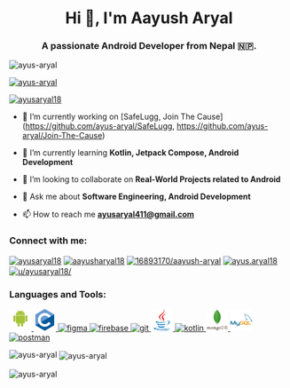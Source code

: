 <h1 align="center">Hi 👋, I'm Aayush Aryal</h1>
<h3 align="center">A passionate Android Developer from Nepal 🇳🇵.</h3>

<p align="left"> <img src="https://komarev.com/ghpvc/?username=ayus-aryal&label=Profile%20views&color=0e75b6&style=flat" alt="ayus-aryal" /> </p>

<p align="left"> <a href="https://github.com/ryo-ma/github-profile-trophy"><img src="https://github-profile-trophy.vercel.app/?username=ayus-aryal" alt="ayus-aryal" /></a> </p>

<p align="left"> <a href="https://twitter.com/ayusaryal18" target="blank"><img src="https://img.shields.io/twitter/follow/ayusaryal18?logo=twitter&style=for-the-badge" alt="ayusaryal18" /></a> </p>

- 🔭 I’m currently working on [SafeLugg, Join The Cause](https://github.com/ayus-aryal/SafeLugg, https://github.com/ayus-aryal/Join-The-Cause)

- 🌱 I’m currently learning **Kotlin, Jetpack Compose, Android Development**

- 👯 I’m looking to collaborate on **Real-World Projects related to Android**

- 💬 Ask me about **Software Engineering, Android Development**

- 📫 How to reach me **ayusaryal411@gmail.com**

<h3 align="left">Connect with me:</h3>
<p align="left">
<a href="https://twitter.com/ayusaryal18" target="blank"><img align="center" src="https://raw.githubusercontent.com/rahuldkjain/github-profile-readme-generator/master/src/images/icons/Social/twitter.svg" alt="ayusaryal18" height="30" width="40" /></a>
<a href="https://linkedin.com/in/aayusharyal18" target="blank"><img align="center" src="https://raw.githubusercontent.com/rahuldkjain/github-profile-readme-generator/master/src/images/icons/Social/linked-in-alt.svg" alt="aayusharyal18" height="30" width="40" /></a>
<a href="https://stackoverflow.com/users/16893170/aayush-aryal" target="blank"><img align="center" src="https://raw.githubusercontent.com/rahuldkjain/github-profile-readme-generator/master/src/images/icons/Social/stack-overflow.svg" alt="16893170/aayush-aryal" height="30" width="40" /></a>
<a href="https://instagram.com/ayus.aryal18" target="blank"><img align="center" src="https://raw.githubusercontent.com/rahuldkjain/github-profile-readme-generator/master/src/images/icons/Social/instagram.svg" alt="ayus.aryal18" height="30" width="40" /></a>
<a href="https://www.leetcode.com/u/ayusaryal18/" target="blank"><img align="center" src="https://raw.githubusercontent.com/rahuldkjain/github-profile-readme-generator/master/src/images/icons/Social/leet-code.svg" alt="u/ayusaryal18/" height="30" width="40" /></a>
</p>

<h3 align="left">Languages and Tools:</h3>
<p align="left"> <a href="https://developer.android.com" target="_blank" rel="noreferrer"> <img src="https://raw.githubusercontent.com/devicons/devicon/master/icons/android/android-original-wordmark.svg" alt="android" width="40" height="40"/> </a> <a href="https://www.cprogramming.com/" target="_blank" rel="noreferrer"> <img src="https://raw.githubusercontent.com/devicons/devicon/master/icons/c/c-original.svg" alt="c" width="40" height="40"/> </a> <a href="https://www.figma.com/" target="_blank" rel="noreferrer"> <img src="https://www.vectorlogo.zone/logos/figma/figma-icon.svg" alt="figma" width="40" height="40"/> </a> <a href="https://firebase.google.com/" target="_blank" rel="noreferrer"> <img src="https://www.vectorlogo.zone/logos/firebase/firebase-icon.svg" alt="firebase" width="40" height="40"/> </a> <a href="https://git-scm.com/" target="_blank" rel="noreferrer"> <img src="https://www.vectorlogo.zone/logos/git-scm/git-scm-icon.svg" alt="git" width="40" height="40"/> </a> <a href="https://www.java.com" target="_blank" rel="noreferrer"> <img src="https://raw.githubusercontent.com/devicons/devicon/master/icons/java/java-original.svg" alt="java" width="40" height="40"/> </a> <a href="https://kotlinlang.org" target="_blank" rel="noreferrer"> <img src="https://www.vectorlogo.zone/logos/kotlinlang/kotlinlang-icon.svg" alt="kotlin" width="40" height="40"/> </a> <a href="https://www.mongodb.com/" target="_blank" rel="noreferrer"> <img src="https://raw.githubusercontent.com/devicons/devicon/master/icons/mongodb/mongodb-original-wordmark.svg" alt="mongodb" width="40" height="40"/> </a> <a href="https://www.mysql.com/" target="_blank" rel="noreferrer"> <img src="https://raw.githubusercontent.com/devicons/devicon/master/icons/mysql/mysql-original-wordmark.svg" alt="mysql" width="40" height="40"/> </a> <a href="https://postman.com" target="_blank" rel="noreferrer"> <img src="https://www.vectorlogo.zone/logos/getpostman/getpostman-icon.svg" alt="postman" width="40" height="40"/> </a> </p>

<p><img align="left" src="https://github-readme-stats.vercel.app/api/top-langs?username=ayus-aryal&show_icons=true&locale=en&layout=compact" alt="ayus-aryal" /></p>

<p>&nbsp;<img align="center" src="https://github-readme-stats.vercel.app/api?username=ayus-aryal&show_icons=true&locale=en" alt="ayus-aryal" /></p>

<p><img align="center" src="https://github-readme-streak-stats.herokuapp.com/?user=ayus-aryal&" alt="ayus-aryal" /></p>
